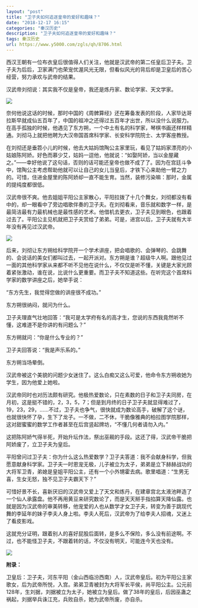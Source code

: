 ```yaml
---
layout: "post"
title: "卫子夫如何追逐皇帝的爱好和趣味？"
date: "2018-12-17 16:15"
categories: "秦汉历史"
description: "卫子夫如何追逐皇帝的爱好和趣味？"
tags: 秦汉历史
url: https://www.y5000.com/zgls/qh/8706.html
---
```






西汉王朝有一位布衣皇后很值得人们关注，他就是汉武帝的第二任皇后卫子夫。卫子夫为后后，卫家满门也荣宠优渥风光无限，但看似风光的背后却是卫皇后的苦心经营，努力承欢与武帝的结果。

汉武帝刘彻说：其实我不仅是皇帝，我还是炼丹家、数论学家、天文学家。

![](https://img.y5000.com/uploads/allimg/161229/09455aa9-0.jpg)

奈何他说这话的时候，那时中国的《周髀算经》还在筹备发表的阶段，人家毕达哥拉斯早就成仙五百年了，中国的祖冲之还得过五百年才出世，所以没什么说服力。在高手孤独的时候，他遇见了东方朔，一个中土有名的科学家，琴棋书画还样样精通。刘彻马上就把他聘为大汉帝国首席科学家、长安科学院院士、太学客座教授。

在刘彻还是垂笤小儿的时候，他去大姑妈馆陶公主家里玩，看见了姑妈家漂亮的小姑娘陈阿娇。好色而慕少艾，姑妈一逗他，他就说：“如娶阿娇，当以金屋藏之。”——幸好他说了这句话，否则的话可能还皇帝也做不成了了。因为在宫廷斗争中，馆陶公主考虑帮助他就可以让自己的女儿当皇后，才铁下心来助他一臂之力的。可惜，住进金屋里的陈阿娇却一直不能生育。当然，装修污染嘛：那时，金属的提纯度都很低。

汉武帝很不爽。他去姐姐平阳公主家散心，平阳拉拨了十几个舞女，刘彻都没有看中的，却一眼看中了旁边唱歌伴奏的卫子夫。在刘彻看来，音乐就和数字一样，是最简洁最有力最机械也是最性感的艺术。他借机去更衣，卫子夫见到眼色，也跟着过去了。平阳公主见机就把卫子夫赏给了弟弟。可是，进宫以后，卫子夫就有大半年没有再见过汉武帝。

![](https://img.y5000.com/uploads/allimg/161229/0945596313-1.jpg)

后来，刘彻让东方朔给科学院开一个学术讲座，把会唱歌的、会弹琴的、会跳舞的、会说话的美女们都叫过去，一起开派对。东方朔是谁？超级牛人啊。跟他见过一面的其他科学家从来都不听不见他在说什么，不仅仅是听不懂，关键是大家光顾着紧张激动，谁在说，比说什么更重要。而卫子夫不知道这些。在听完这个首席科学家的数学讲座之后，她举手说：

“东方先生，我觉得您做的讲座很不成功。”

东方朔很纳闷，就问为什么。

卫子夫理直气壮地回答：“我可是太学府有名的高才生，您说的东西我竟然听不懂，这难道不是你讲的有问题么？”

东方朔就问：“你是什么专业的？”

卫子夫回答说：“我是声乐系的。”

东方朔当场晕倒。

汉武帝被这个美貌的问题少女迷住了。这么白痴又这么可爱，他命令东方朔收她为学生，因为他爱上她啦。

汉武帝同时也对历法颇有研究。他极热爱数论，只在素数的日子和卫子夫同房，在月初，这是挺不错的，2，3，5，7；但是到月终的日子卫子夫就显得难过了，19，23，29，……不过，卫子夫也争气，很快就成为数论高手，破解了这个谜，也就很快怀了孕，生下了龙子。一不做，二不休，干脆像雅典的柏拉图学院那样，这对甜蜜蜜的数学工作者甚至在后宫竖起牌坊，“不懂几何者请勿入内。”

这把陈阿娇气得半死，开始升坛作法，祭出巫觋的手段。这还了得，汉武帝干脆把阿娇废了，立卫子夫为皇后。

平阳曾问过卫子夫：你为什么这么热爱数学？卫子夫答道：我不会献身科学，但我愿意献身科学家。卫子夫一时恩宠无极，儿子被立为太子，弟弟是立下赫赫战功的大将军卫青，弟媳是皇姐平阳公主，还有一个小外甥霍去病。歌里唱道：“生男无喜，生女无怒，独不见卫子夫霸天下？”

可惜好景不长，喜新厌旧的汉武帝又爱上了天文和炼丹，在建章宫北太液池畔造了一个仙人承露盘。他不再用黄豆来研究数论了，而是天天掰手指掐算天降仙露。也就是因为汉武帝的审美转移，他宠爱的人也从数学才女卫子夫，转变为善于跳现代舞的李延年的妹子李夫人身上啦。李夫人死后，汉武帝为了给李夫人招魂，又迷上了看皮影戏。

这就充分证明，跟着别人的喜好屁股后面转，是多么不保险，多么没有前途啊。不过，也不能怪卫子夫，不跟着转的话，不仅没有明天，可能连今天也没有。

![](https://img.y5000.com/uploads/allimg/161229/0945591932-2.jpg)

**附录：**

卫皇后：卫子夫，河东平阳（金山西临汾西南）人，汉武帝皇后。初为平阳公主家歌女，后为武帝所悦，入宫。弟弟卫青被封为大将军长平侯，尚平阳公主。公元前128年，生刘据，刘据被立为太子，她被立为皇后。做了38年的皇后，后因巫蛊之祸起，刘据举兵诛江充，兵败自杀，她为武帝所废，亦自杀。
